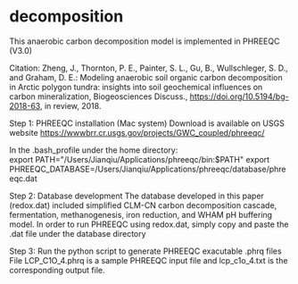 # decomposition
This anaerobic carbon decomposition model is implemented in PHREEQC (V3.0)

Citation: Zheng, J., Thornton, P. E., Painter, S. L., Gu, B., Wullschleger, S. D., and Graham, D. E.: Modeling anaerobic soil organic carbon decomposition in Arctic polygon tundra: insights into soil geochemical influences on carbon mineralization, Biogeosciences Discuss., https://doi.org/10.5194/bg-2018-63, in review, 2018.

Step 1: PHREEQC installation (Mac system)
Download is available on USGS website https://wwwbrr.cr.usgs.gov/projects/GWC_coupled/phreeqc/

In the .bash_profile under the home directory:  
export PATH="/Users/Jianqiu/Applications/phreeqc/bin:$PATH"
export PHREEQC_DATABASE=/Users/Jianqiu/Applications/phreeqc/database/phreeqc.dat

Step 2: Database development
The database developed in this paper (redox.dat) included simplified CLM-CN carbon decomposition cascade, fermentation, methanogenesis, iron reduction, and WHAM pH buffering model.
In order to run PHREEQC using redox.dat, simply copy and paste the .dat file under the database directory

Step 3: Run the python script to generate PHREEQC exacutable .phrq files
File LCP_C1O_4.phrq is a sample PHREEQC input file and lcp_c1o_4.txt is the corresponding output file.
